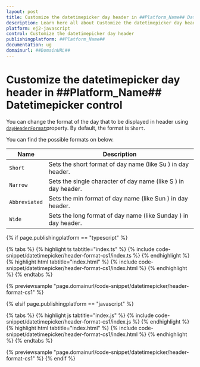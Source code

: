 ```yaml
---
layout: post
title: Customize the datetimepicker day header in ##Platform_Name## Datetimepicker control | Syncfusion
description: Learn here all about Customize the datetimepicker day header in Syncfusion ##Platform_Name## Datetimepicker control of Syncfusion Essential JS 2 and more.
platform: ej2-javascript
control: Customize the datetimepicker day header 
publishingplatform: ##Platform_Name##
documentation: ug
domainurl: ##DomainURL##
---
```


# Customize the datetimepicker day header in ##Platform_Name## Datetimepicker control

You can change the format of the day that to be displayed in header using [`dayHeaderFormat`](../../api/datetimepicker#dayheaderformat)property. By default, the format is `Short`.

You can find the possible formats on below.

| **Name** | **Description** |
|------|---------------------|
| `Short` | Sets the short format of day name (like Su ) in day header. |
| `Narrow` | Sets the single character of day name (like S ) in day header. |
| `Abbreviated` | Sets the min format of day name (like Sun ) in day header. |
| `Wide` | Sets the long format of day name (like Sunday ) in day header. |

{% if page.publishingplatform == "typescript" %}

 {% tabs %}
{% highlight ts tabtitle="index.ts" %}
{% include code-snippet/datetimepicker/header-format-cs1/index.ts %}
{% endhighlight %}
{% highlight html tabtitle="index.html" %}
{% include code-snippet/datetimepicker/header-format-cs1/index.html %}
{% endhighlight %}
{% endtabs %}
        
{% previewsample "page.domainurl/code-snippet/datetimepicker/header-format-cs1" %}

{% elsif page.publishingplatform == "javascript" %}

{% tabs %}
{% highlight js tabtitle="index.js" %}
{% include code-snippet/datetimepicker/header-format-cs1/index.js %}
{% endhighlight %}
{% highlight html tabtitle="index.html" %}
{% include code-snippet/datetimepicker/header-format-cs1/index.html %}
{% endhighlight %}
{% endtabs %}

{% previewsample "page.domainurl/code-snippet/datetimepicker/header-format-cs1" %}
{% endif %}
